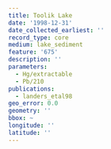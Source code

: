 ```yaml
---
title: Toolik Lake
date: '1998-12-31'
date_collected_earliest: ''
record_type: core
medium: lake_sediment
feature: '675'
description: ''
parameters:
  - Hg/extractable
  - Pb/210
publications:
  - landers_etal98
geo_error: 0.0
geometry: ''
bbox: ~
longitude: ''
latitude: ''
---
```

